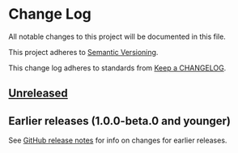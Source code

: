 # Change Log

All notable changes to this project will be documented in this file.

This project adheres to [Semantic Versioning](https://semver.org).

This change log adheres to standards from [Keep a CHANGELOG](https://keepachangelog.com).

## [Unreleased]

## Earlier releases (1.0.0-beta.0 and younger)
See [GitHub release notes](https://github.com/codistica/codistica-js/releases?after=@codistica/react-mui@1.0.0-beta.1)
for info on changes for earlier releases.

[Unreleased]: https://github.com/codistica/codistica-js/compare/@codistica/react-mui@1.0.0-beta.0...@codistica/react@1.0.0-beta.1
